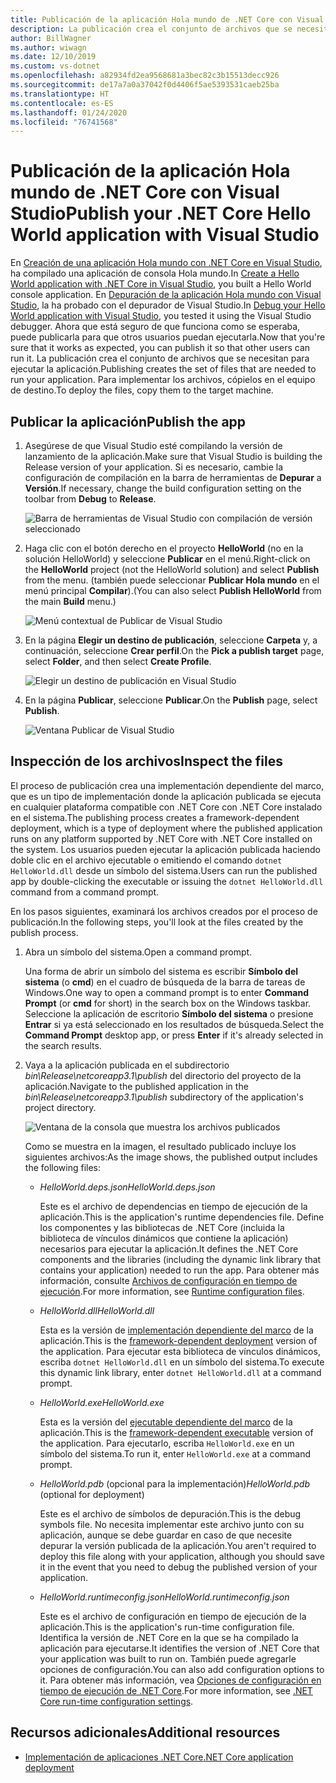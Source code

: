 ```yaml
---
title: Publicación de la aplicación Hola mundo de .NET Core con Visual Studio
description: La publicación crea el conjunto de archivos que se necesitan para ejecutar la aplicación de .NET Core.
author: BillWagner
ms.author: wiwagn
ms.date: 12/10/2019
ms.custom: vs-dotnet
ms.openlocfilehash: a82934fd2ea9568681a3bec82c3b15513decc926
ms.sourcegitcommit: de17a7a0a37042f0d4406f5ae5393531caeb25ba
ms.translationtype: HT
ms.contentlocale: es-ES
ms.lasthandoff: 01/24/2020
ms.locfileid: "76741568"
---
```

# <a name="publish-your-net-core-hello-world-application-with-visual-studio"></a><span data-ttu-id="40c83-103">Publicación de la aplicación Hola mundo de .NET Core con Visual Studio</span><span class="sxs-lookup"><span data-stu-id="40c83-103">Publish your .NET Core Hello World application with Visual Studio</span></span>

<span data-ttu-id="40c83-104">En [Creación de una aplicación Hola mundo con .NET Core en Visual Studio](with-visual-studio.md), ha compilado una aplicación de consola Hola mundo.</span><span class="sxs-lookup"><span data-stu-id="40c83-104">In [Create a Hello World application with .NET Core in Visual Studio](with-visual-studio.md), you built a Hello World console application.</span></span> <span data-ttu-id="40c83-105">En [Depuración de la aplicación Hola mundo con Visual Studio](debugging-with-visual-studio.md), la ha probado con el depurador de Visual Studio.</span><span class="sxs-lookup"><span data-stu-id="40c83-105">In [Debug your Hello World application with Visual Studio](debugging-with-visual-studio.md), you tested it using the Visual Studio debugger.</span></span> <span data-ttu-id="40c83-106">Ahora que está seguro de que funciona como se esperaba, puede publicarla para que otros usuarios puedan ejecutarla.</span><span class="sxs-lookup"><span data-stu-id="40c83-106">Now that you're sure that it works as expected, you can publish it so that other users can run it.</span></span> <span data-ttu-id="40c83-107">La publicación crea el conjunto de archivos que se necesitan para ejecutar la aplicación.</span><span class="sxs-lookup"><span data-stu-id="40c83-107">Publishing creates the set of files that are needed to run your application.</span></span> <span data-ttu-id="40c83-108">Para implementar los archivos, cópielos en el equipo de destino.</span><span class="sxs-lookup"><span data-stu-id="40c83-108">To deploy the files, copy them to the target machine.</span></span>

## <a name="publish-the-app"></a><span data-ttu-id="40c83-109">Publicar la aplicación</span><span class="sxs-lookup"><span data-stu-id="40c83-109">Publish the app</span></span>

1. <span data-ttu-id="40c83-110">Asegúrese de que Visual Studio esté compilando la versión de lanzamiento de la aplicación.</span><span class="sxs-lookup"><span data-stu-id="40c83-110">Make sure that Visual Studio is building the Release version of your application.</span></span> <span data-ttu-id="40c83-111">Si es necesario, cambie la configuración de compilación en la barra de herramientas de **Depurar** a **Versión**.</span><span class="sxs-lookup"><span data-stu-id="40c83-111">If necessary, change the build configuration setting on the toolbar from **Debug** to **Release**.</span></span>

   ![Barra de herramientas de Visual Studio con compilación de versión seleccionado](media/publishing-with-visual-studio/visual-studio-toolbar-release.png)

1. <span data-ttu-id="40c83-113">Haga clic con el botón derecho en el proyecto **HelloWorld** (no en la solución HelloWorld) y seleccione **Publicar** en el menú.</span><span class="sxs-lookup"><span data-stu-id="40c83-113">Right-click on the **HelloWorld** project (not the HelloWorld solution) and select **Publish** from the menu.</span></span> <span data-ttu-id="40c83-114">(también puede seleccionar **Publicar Hola mundo** en el menú principal **Compilar**).</span><span class="sxs-lookup"><span data-stu-id="40c83-114">(You can also select **Publish HelloWorld** from the main **Build** menu.)</span></span>

   ![Menú contextual de Publicar de Visual Studio](media/publishing-with-visual-studio/publish-context-menu.png)
   
1. <span data-ttu-id="40c83-116">En la página **Elegir un destino de publicación**, seleccione **Carpeta** y, a continuación, seleccione **Crear perfil**.</span><span class="sxs-lookup"><span data-stu-id="40c83-116">On the **Pick a publish target** page, select **Folder**, and then select **Create Profile**.</span></span>

   ![Elegir un destino de publicación en Visual Studio](media/publishing-with-visual-studio/pick-publish-target.png)
   
1. <span data-ttu-id="40c83-118">En la página **Publicar**, seleccione **Publicar**.</span><span class="sxs-lookup"><span data-stu-id="40c83-118">On the **Publish** page, select **Publish**.</span></span>

   ![Ventana Publicar de Visual Studio](media/publishing-with-visual-studio/publish-page.png)
   
## <a name="inspect-the-files"></a><span data-ttu-id="40c83-120">Inspección de los archivos</span><span class="sxs-lookup"><span data-stu-id="40c83-120">Inspect the files</span></span>

<span data-ttu-id="40c83-121">El proceso de publicación crea una implementación dependiente del marco, que es un tipo de implementación donde la aplicación publicada se ejecuta en cualquier plataforma compatible con .NET Core con .NET Core instalado en el sistema.</span><span class="sxs-lookup"><span data-stu-id="40c83-121">The publishing process creates a framework-dependent deployment, which is a type of deployment where the published application runs on any platform supported by .NET Core with .NET Core installed on the system.</span></span> <span data-ttu-id="40c83-122">Los usuarios pueden ejecutar la aplicación publicada haciendo doble clic en el archivo ejecutable o emitiendo el comando `dotnet HelloWorld.dll` desde un símbolo del sistema.</span><span class="sxs-lookup"><span data-stu-id="40c83-122">Users can run the published app by double-clicking the executable or issuing the `dotnet HelloWorld.dll` command from a command prompt.</span></span>

<span data-ttu-id="40c83-123">En los pasos siguientes, examinará los archivos creados por el proceso de publicación.</span><span class="sxs-lookup"><span data-stu-id="40c83-123">In the following steps, you'll look at the files created by the publish process.</span></span>

1. <span data-ttu-id="40c83-124">Abra un símbolo del sistema.</span><span class="sxs-lookup"><span data-stu-id="40c83-124">Open a command prompt.</span></span>

   <span data-ttu-id="40c83-125">Una forma de abrir un símbolo del sistema es escribir **Símbolo del sistema** (o **cmd**) en el cuadro de búsqueda de la barra de tareas de Windows.</span><span class="sxs-lookup"><span data-stu-id="40c83-125">One way to open a command prompt is to enter **Command Prompt** (or **cmd** for short) in the search box on the Windows taskbar.</span></span> <span data-ttu-id="40c83-126">Seleccione la aplicación de escritorio **Símbolo del sistema** o presione **Entrar** si ya está seleccionado en los resultados de búsqueda.</span><span class="sxs-lookup"><span data-stu-id="40c83-126">Select the **Command Prompt** desktop app, or press **Enter** if it's already selected in the search results.</span></span>

1. <span data-ttu-id="40c83-127">Vaya a la aplicación publicada en el subdirectorio *bin\Release\netcoreapp3.1\publish* del directorio del proyecto de la aplicación.</span><span class="sxs-lookup"><span data-stu-id="40c83-127">Navigate to the published application in the *bin\Release\netcoreapp3.1\publish* subdirectory of the application's project directory.</span></span>

   ![Ventana de la consola que muestra los archivos publicados](media/publishing-with-visual-studio/published-files-output.png)

   <span data-ttu-id="40c83-129">Como se muestra en la imagen, el resultado publicado incluye los siguientes archivos:</span><span class="sxs-lookup"><span data-stu-id="40c83-129">As the image shows, the published output includes the following files:</span></span>

      * <span data-ttu-id="40c83-130">*HelloWorld.deps.json*</span><span class="sxs-lookup"><span data-stu-id="40c83-130">*HelloWorld.deps.json*</span></span>

         <span data-ttu-id="40c83-131">Este es el archivo de dependencias en tiempo de ejecución de la aplicación.</span><span class="sxs-lookup"><span data-stu-id="40c83-131">This is the application's runtime dependencies file.</span></span> <span data-ttu-id="40c83-132">Define los componentes y las bibliotecas de .NET Core (incluida la biblioteca de vínculos dinámicos que contiene la aplicación) necesarios para ejecutar la aplicación.</span><span class="sxs-lookup"><span data-stu-id="40c83-132">It defines the .NET Core components and the libraries (including the dynamic link library that contains your application) needed to run the app.</span></span> <span data-ttu-id="40c83-133">Para obtener más información, consulte [Archivos de configuración en tiempo de ejecución](https://github.com/dotnet/cli/blob/85ca206d84633d658d7363894c4ea9d59e515c1a/Documentation/specs/runtime-configuration-file.md).</span><span class="sxs-lookup"><span data-stu-id="40c83-133">For more information, see [Runtime configuration files](https://github.com/dotnet/cli/blob/85ca206d84633d658d7363894c4ea9d59e515c1a/Documentation/specs/runtime-configuration-file.md).</span></span>

      * <span data-ttu-id="40c83-134">*HelloWorld.dll*</span><span class="sxs-lookup"><span data-stu-id="40c83-134">*HelloWorld.dll*</span></span>

         <span data-ttu-id="40c83-135">Esta es la versión de [implementación dependiente del marco](../deploying/deploy-with-cli.md#framework-dependent-deployment) de la aplicación.</span><span class="sxs-lookup"><span data-stu-id="40c83-135">This is the [framework-dependent deployment](../deploying/deploy-with-cli.md#framework-dependent-deployment) version of the application.</span></span> <span data-ttu-id="40c83-136">Para ejecutar esta biblioteca de vínculos dinámicos, escriba `dotnet HelloWorld.dll` en un símbolo del sistema.</span><span class="sxs-lookup"><span data-stu-id="40c83-136">To execute this dynamic link library, enter `dotnet HelloWorld.dll` at a command prompt.</span></span>

      * <span data-ttu-id="40c83-137">*HelloWorld.exe*</span><span class="sxs-lookup"><span data-stu-id="40c83-137">*HelloWorld.exe*</span></span>
      
         <span data-ttu-id="40c83-138">Esta es la versión del [ejecutable dependiente del marco](../deploying/deploy-with-cli.md#framework-dependent-executable) de la aplicación.</span><span class="sxs-lookup"><span data-stu-id="40c83-138">This is the [framework-dependent executable](../deploying/deploy-with-cli.md#framework-dependent-executable) version of the application.</span></span> <span data-ttu-id="40c83-139">Para ejecutarlo, escriba `HelloWorld.exe` en un símbolo del sistema.</span><span class="sxs-lookup"><span data-stu-id="40c83-139">To run it, enter `HelloWorld.exe` at a command prompt.</span></span>

      * <span data-ttu-id="40c83-140">*HelloWorld.pdb* (opcional para la implementación)</span><span class="sxs-lookup"><span data-stu-id="40c83-140">*HelloWorld.pdb* (optional for deployment)</span></span>

         <span data-ttu-id="40c83-141">Este es el archivo de símbolos de depuración.</span><span class="sxs-lookup"><span data-stu-id="40c83-141">This is the debug symbols file.</span></span> <span data-ttu-id="40c83-142">No necesita implementar este archivo junto con su aplicación, aunque se debe guardar en caso de que necesite depurar la versión publicada de la aplicación.</span><span class="sxs-lookup"><span data-stu-id="40c83-142">You aren't required to deploy this file along with your application, although you should save it in the event that you need to debug the published version of your application.</span></span>

      * <span data-ttu-id="40c83-143">*HelloWorld.runtimeconfig.json*</span><span class="sxs-lookup"><span data-stu-id="40c83-143">*HelloWorld.runtimeconfig.json*</span></span>

         <span data-ttu-id="40c83-144">Este es el archivo de configuración en tiempo de ejecución de la aplicación.</span><span class="sxs-lookup"><span data-stu-id="40c83-144">This is the application's run-time configuration file.</span></span> <span data-ttu-id="40c83-145">Identifica la versión de .NET Core en la que se ha compilado la aplicación para ejecutarse.</span><span class="sxs-lookup"><span data-stu-id="40c83-145">It identifies the version of .NET Core that your application was built to run on.</span></span> <span data-ttu-id="40c83-146">También puede agregarle opciones de configuración.</span><span class="sxs-lookup"><span data-stu-id="40c83-146">You can also add configuration options to it.</span></span> <span data-ttu-id="40c83-147">Para obtener más información, vea [Opciones de configuración en tiempo de ejecución de .NET Core](../run-time-config/index.md#runtimeconfigjson).</span><span class="sxs-lookup"><span data-stu-id="40c83-147">For more information, see [.NET Core run-time configuration settings](../run-time-config/index.md#runtimeconfigjson).</span></span>

## <a name="additional-resources"></a><span data-ttu-id="40c83-148">Recursos adicionales</span><span class="sxs-lookup"><span data-stu-id="40c83-148">Additional resources</span></span>

- [<span data-ttu-id="40c83-149">Implementación de aplicaciones .NET Core</span><span class="sxs-lookup"><span data-stu-id="40c83-149">.NET Core application deployment</span></span>](../deploying/index.md)

